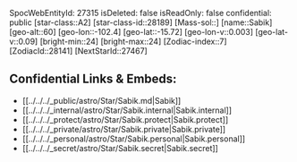 ﻿---
location: [-15.72,102.4,60]
type: Star
tags:
- astro/Star

---
SpocWebEntityId: 27315
isDeleted: false
isReadOnly: false
confidential: public
[star-class::A2]
[star-class-id::28189]
[Mass-sol::]
[name::Sabik]
[geo-alt::60]
[geo-lon::-102.4]
[geo-lat::-15.72]
[geo-lon-v::0.003]
[geo-lat-v::0.09]
[bright-min::24]
[bright-max::24]
[Zodiac-index::7]
[ZodiacId::28141]
[NextStarId::27467]



## Confidential Links & Embeds: 
- [[../../../_public/astro/Star/Sabik.md|Sabik]] 
- [[../../../_internal/astro/Star/Sabik.internal|Sabik.internal]] 
- [[../../../_protect/astro/Star/Sabik.protect|Sabik.protect]] 
- [[../../../_private/astro/Star/Sabik.private|Sabik.private]] 
- [[../../../_personal/astro/Star/Sabik.personal|Sabik.personal]] 
- [[../../../_secret/astro/Star/Sabik.secret|Sabik.secret]] 
